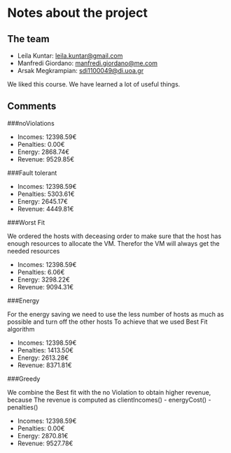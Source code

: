 # Notes about the project

## The team

- Leila Kuntar: leila.kuntar@gmail.com
- Manfredi Giordano: manfredi.giordano@me.com
- Arsak Megkrampian: sdi1100049@di.uoa.gr

We liked this course. We have learned a lot of useful things.  

## Comments

###noViolations

- Incomes:    12398.59€
- Penalties:  0.00€
- Energy:     2868.74€
- Revenue:    9529.85€

###Fault tolerant 

- Incomes:    12398.59€
- Penalties:  5303.61€
- Energy:     2645.17€
- Revenue:    4449.81€

###Worst Fit

We ordered the hosts with deceasing order to make sure that the 
host has enough resources to allocate the VM. Therefor the VM will always get the needed resources  

- Incomes:    12398.59€
- Penalties:  6.06€
- Energy:     3298.22€
- Revenue:    9094.31€

###Energy

For the energy saving we need to use the less number of hosts as much as possible and turn off the other hosts
To achieve that we used Best Fit algorithm

- Incomes:    12398.59€
- Penalties:  1413.50€
- Energy:     2613.28€
- Revenue:    8371.81€


###Greedy

We combine the Best fit with the no Violation to obtain higher revenue, because
The revenue is computed as clientIncomes() - energyCost() - penalties()

- Incomes:    12398.59€
- Penalties:  0.00€
- Energy:     2870.81€
- Revenue:    9527.78€
